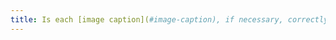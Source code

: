 ```yaml
---
title: Is each [image caption](#image-caption), if necessary, correctly linked to the corresponding image?
---
```

